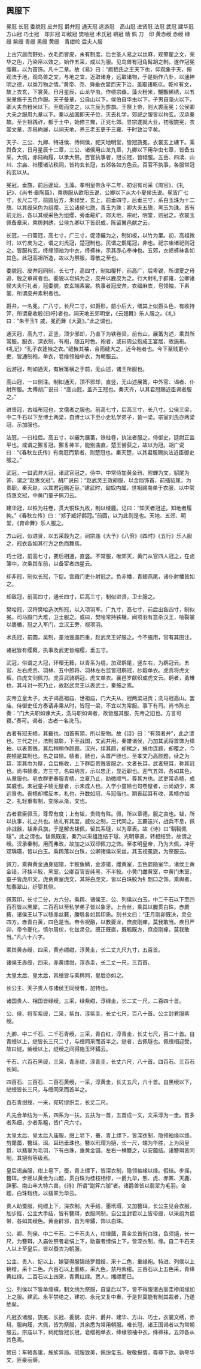 ## 舆服下


冕冠 长冠 委貌冠 皮弁冠 爵弁冠 通天冠 远游冠　高山冠 进贤冠 法冠 武冠 建华冠 方山冠 巧士冠　却非冠 却敌冠 樊哙冠 术氏冠 鹖冠 帻 佩 刀　印 黄赤绶 赤绶 绿绶 紫绶 青绶 黑绶 黄绶　青绀纶 后夫人服

上古穴居而野处，衣毛而冒皮，未有制度。后世圣人易之以丝麻，观翚翟之文，荣华之色，乃染帛以效之，始作五采，成以为服。见鸟兽有冠角髯胡之制，遂作冠冕缨蕤，以为首饰。凡十二章。故《易》曰：“庖牺氏之王天下也，仰观象于天，俯观法于地，观鸟兽之文，与地之宜，近取诸身，远取诸物，于是始作八卦，以通神明之德，以类万物之情。”黄帝、尧、舜垂衣裳而天下治，盖取诸乾巛。乾巛有文，故上衣玄，下裳黄。日月星辰，山龙华虫，作缋宗彝，藻火粉米，黼黻絺绣，以五采章施于五色作服。天子备章，公自山以下，侯伯自华虫以下，子男自藻火以下，卿大夫自粉米以下。至周而变之，以三辰为旂旗。王祭上帝，则大裘而冕；公侯卿大夫之服用九章以下。秦以战国即天子位，灭去礼学，郊祀之服皆以袀玄。汉承秦故。至世祖践祚，都于土中，始修三雍，正兆七郊。显宗遂就大业，初服旒冕，衣裳文章，赤舄絇屦，以祠天地，养三老五更于三雍，于时致治平矣。

天子、三公、九卿、特进侯、侍祠侯，祀天地明堂，皆冠旒冕，衣裳玄上纁下。乘舆备文，日月星辰十二章，三公、诸侯用山龙九章，九卿以下用华虫七章，皆备五采，大佩，赤舄絇履，以承大祭。百官执事者，冠长冠，皆祗服。五岳、四渎、山川、宗庙、社稷诸沾秩祠，皆袀玄长冠，五郊各如方色云。百官不执事，各服常冠袀玄以从。

冕冠，垂旒，前后邃延，玉藻。孝明皇帝永平二年，初诏有司采《周官》、《礼记》、《尚书·皋陶篇》，乘舆服从欧阳氏说，公卿以下从大小夏侯氏说。冕皆广七寸，长尺二寸，前圆后方，朱绿里，玄上，前垂四寸，后垂三寸，系白玉珠为十二旒，以其绶采色为组缨。三公诸侯七旒，青玉为珠；卿大夫五旒，黑玉为珠。皆有前无后，各以其绶采色为组缨，旁垂黈纩。郊天地，宗祀，明堂，则冠之。衣裳玉佩备章采，乘舆刺绣，公侯九卿以下皆织成，陈留襄邑献之云。

长冠，一曰斋冠，高七寸，广三寸，促漆纚为之，制如板，以竹为里。初，高祖微时，以竹皮为之，谓之刘氏冠，楚冠制也。民谓之鹊尾冠，非也。祀宗庙诸祀则冠之。皆服袀玄，绛缘领袖为中衣，绛裤袜，示其赤心奉神也。五郊，衣帻裤袜各如其色。此冠高祖所造，故以为祭服，尊敬之至也。

委貌冠、皮弁冠同制，长七寸，高四寸，制如覆杯，前高广，后卑锐，所谓夏之毋追，殷之章甫者也。委貌以皂绢为之，皮弁以鹿皮为之。行大射礼于辟雍，公卿诸侯大夫行礼者，冠委貌，衣玄端素裳。执事者冠皮弁，衣缁麻衣，皂领袖，下素裳，所谓皮弁素积者也。

爵弁，一名冕。广八寸，长尺二寸，如爵形，前小后大，缯其上似爵头色，有收持笄，所谓夏收殷{曰吁}者也。祠天地五郊明堂，《云翘舞》乐人服之。《礼》曰：“朱干玉钅戚，冕而舞《大夏》。”此之谓也。

通天冠，高九寸，正竖，顶少邪却，乃直下为铁卷梁，前有山，展筩为述，乘舆所常服。服衣，深衣制，有袍，随五时色。袍者，或曰周公抱成王宴居，故施袍。《礼记》“孔子衣逢掖之衣。”缝掖其袖，合而缝大之，近今袍者也。今下至贱更小吏，皆通制袍，单衣，皂缘领袖中衣，为朝服云。

远游冠，制如通天，有展筩横之于前，无山述，诸王所服也。

高山冠，一曰侧注。制如通天，顶不邪却，直竖，无山述展筩，中外官、谒者、仆射所服。太傅胡广说曰：“高山冠，盖齐王冠也。秦灭齐，以其君冠赐近臣谒者服之。”

进贤冠，古缁布冠也，文儒者之服也。前高七寸，后高三寸，长八寸。公侯三梁，中二千石以下至博士两梁，自博士以下至小史私学弟子，皆一梁。宗室刘氏亦两梁冠，示加服也。

法冠，一曰柱后。高五寸，以纚为展筩，铁柱卷，执法者服之，侍御史，廷尉正监平也。或谓之獬豸冠。獬豸神羊，能别曲直，楚王尝获之，故以为冠。胡广说曰：“《春秋左氏传》有南冠而絷者，则楚冠也。秦灭楚，以其君服赐执法近臣御史服之。”

武冠，一曰武弁大冠，诸武官冠之。侍中、中常侍加黄金珰，附蝉为文，貂尾为饰，谓之“赵惠文冠”。胡广说曰：“赵武灵王效胡服，以金珰饰首，前插貂尾，为贵职。秦灭赵，以其君冠赐近臣。”建武时，匈奴内属，世祖赐南单于衣服，以中常侍惠文冠，中黄门童子佩刀云。

建华冠，以铁为柱卷，贯大铜珠九枚，制以缕鹿。记曰：“知天者冠述，知地者履絇。”《春秋左传》曰：“郑子臧好鹬冠。”前圆，以为此则是也。天地、五郊、明堂，《育命舞》乐人服之。

方山冠，似进贤，以五采縠为之。祠宗庙《大予》《八佾》《四时》《五行》乐人服之，冠衣各如其行方之色而舞焉。

巧士冠，前高七寸，要后相通，直竖。不常服，唯郊天，黄门从官四人冠之，在卤簿中，次乘舆车前，以备宦者四星云。

却非冠，制似长冠，下促。宫殿门吏仆射冠之。负赤幡，青翅燕尾，诸仆射幡皆如之。

却敌冠，前高四寸，通长四寸，后高三寸，制似进贤，卫士服之。

樊哙冠，汉将樊哙造次所冠，以入项羽军。广九寸，高七寸，前后出各四寸，制似冕。司马殿门大难，卫士服之。或曰，樊哙常持铁楯，闻项羽有意杀汉王，哙裂裳以裹楯，冠之入军门，立汉王旁，视项羽。

术氏冠，前圆，吴制，差池逦迤四重，赵武灵王好服之。今不施用，官有其图注。

诸冠皆有缨蕤，执事及武吏皆缩缨，垂五寸。

武冠，俗谓之大冠，环缨无蕤，以青系为绲，加双鹖尾，竖左右，为鹖冠云。五官、左右虎贲、羽林、五中郎将、羽林左右监皆冠鹖冠，纱縠单衣。虎贲将虎文裤，白虎文剑佩刀。虎贲武骑鹖冠，虎文单衣。襄邑岁献织成虎文云。鹖者，勇雉也，其斗对一死乃止，故赵武灵王以表武士，秦施之焉。

安帝立皇太子，太子谒高祖庙、世祖庙，门大夫从，冠两梁进贡；洗马冠高山。罢庙，侍御史任方奏请非乘从时，皆冠一梁，不宜以为常服。事下有司。尚书陈忠奏：“门大夫职如谏大夫，洗马职如谒者，故皆服其服，先帝之旧也。方言可寝。”奏可。谒者，古者一名洗马。

古者有冠无帻，其戴也，加首有頍，所以安物。故《诗》曰：“有頍者弁”，此之谓也。三代之世，法制滋彰，下至战国，文武并用。秦雄诸侯，乃加其武将首饰为绛袙，以表贵贱，其后稍稍作颜题。汉兴，续其颜，却摞之，施巾连题，却覆之，今丧帻是其制也。名之曰帻。帻者，赜也，头首严赜也。至孝文乃高颜题，续之为耳，崇其巾为屋，合后施收，上下群臣贵贱皆服之。文者长耳，武者短耳，称其冠也。尚书帻收，方三寸，名曰纳言，示以忠正，显近职也。迎气五郊，各如其色，从章服也。皂衣群吏春服青帻，立夏乃止，助微顺气，尊其方也。武吏常赤帻，成其威也。未冠童子帻无屋者，示未成人也。入学小童帻也句卷屋者，示尚幼少，未远冒也。丧帻却摞反本，礼也，升数如冠，与冠偕也。期丧起耳有收，素帻亦如之，礼轻重有制，变除从渐，文也。

古者君臣佩玉，尊卑有度；上有韨，贵贱有殊。佩，所以章德，服之衷也。韨，所以执事，礼之共也。故礼有其度，威仪之制，三代同之。五霸迭兴，战兵不息，佩非战器，韨非兵旗，于是解去韨佩，留其系璲，以为章表。故《诗》曰“鞙鞙佩璲”，此之谓也。韨佩既废，秦乃以采组连结于璲，光明章表，转相结受，故谓之绶。汉承秦制，用而弗改，故加之以双印佩刀之饰。至孝明皇帝，乃为大佩，冲牙双瑀璜，皆以白玉。乘舆落以白珠，公卿诸侯以采丝，其玉视冕旒，为祭服云。

佩刀，乘舆黄金通身貂错，半鲛鱼鳞，金漆错，雌黄室，五色罽隐室华。诸侯王黄金错，环挟半鲛，黑室。公卿百官皆纯黑，不半鲛。小黄门雌黄室，中黄门朱室，童子皆虎爪文，虎贲黄室虎文，其将白虎文，皆以白珠鲛为钅剽口之饰。乘舆者，加翡翠山，纡婴其侧。

佩双印，长寸二分，方六分。乘舆、诸侯王、公、列侯以白玉，中二千石以下至四百石皆以黑犀，二百石以至私学弟子皆以象牙。上合丝，乘舆以縢贯白珠，赤罽蕤，诸侯王以下以綔赤丝蕤，縢綔各如其印质。刻书文曰：“正月刚卯既决，灵殳四方，赤青白黄，四色是当。帝令祝融，以教夔龙，庶疫刚瘅，莫我敢当。疾日严卯，帝令夔化，慎尔周伏，化兹灵殳。既正既直，既觚既方，庶疫刚瘅，莫我敢当。”凡六十六字。

乘舆黄赤绶，四采，黄赤缥绀，淳黄圭，长二丈九尺九寸，五百首。

诸侯王赤绶，四采，赤黄缥绀，淳赤圭，长二丈一尺，三百首。

太皇太后、皇太后，其绶皆与乘舆同，皇后亦如之。

长公主、天子贵人与诸侯王同绶者，加特也。

诸国贵人、相国皆绿绶，三采，绿紫绀，淳绿圭，长二丈一尺，二百四十首。

公、侯、将军紫绶，二采，紫白、淳紫圭，长丈七尺，百八十首。公主封君服紫绶。

九卿、中二千石、二千石青绶，三采，青白红，淳青圭，长丈七尺，百二十首。自青绶以上，縌皆长三尺二寸，与绶同采而首半之。縌者，古佩璲也。佩绶相迎受，故曰縌。紫绶以上，縌绶之间得施玉环鐍云。

千石、六百石黑绶，三采，青赤绀，淳青圭，长丈六尺，八十首。四百石、三百石长同。

四百石、三百石、二百石黄绶，一采，淳黄圭，长丈五尺，六十首。自黑绶以下，縌绶皆长三尺，与绶同采而首半之。

百石青绀绶，一采，宛转缪织圭，长丈二尺。

凡先合单纺为一系，四系为一扶，五扶为一首，五首成一文，文采淳为一圭。首多者系细，少者系粗，皆广尺六寸。

太皇太后、皇太后入庙服，绀上皂下，蚕，青上缥下，皆深衣制，隐领袖缘以绦。剪氂蔮，簪珥。珥。耳珰垂珠也。簪以玳瑁为擿，长一尺，端为华胜，上为凤皇爵，以翡翠为毛羽，下有白珠，垂黄金镊。左右一横簪之，以安蔮结。诸簪珥皆同制，其擿有等级焉。

皇后谒庙服，绀上皂下，蚕，青上缥下，皆深衣制，隐领袖缘以绦。假结。步摇，簪珥。步摇以黄金为山题，贯白珠为桂枝相缪，一爵九华，熊、虎、赤罴、天鹿、辟邪、南山丰大特六兽，《诗》所谓“副笄六珈”者。诸爵兽皆以翡翠为毛羽。金题，白珠珰绕，以翡翠为华云。

贵人助蚕服，纯缥上下，深衣制。大手结，墨玳瑁，又加簪珥。长公主见会衣服，加步摇，公主大手结，皆有簪珥，衣服同制。自公主封君以上皆带绶，以采组为绲带，各如其绶色。黄金辟邪，首为带鐍，饰以白珠。

公、卿、列侯、中二千石、二千石夫人，绀缯蔮，黄金龙首衔白珠，鱼须擿，长一尺，为簪珥，入庙佐祭者皂绢上下，助蚕者缥绢上下，皆深衣制，缘。自二千石夫人以上至皇后，皆以蚕衣为朝服。

公主、贵人、妃以上，嫁娶得服锦绮罗縠缯，采十二色，重缘袍。特进、列侯以上锦缯，采十二色。六百石以上重练，采九色，禁丹紫绀。三百石以上五色采，青绛黄红绿。二百石以上四采，青黄红绿。贾人，缃缥而已。

公、列侯以下皆单缘襈，制文绣为祭服，自皇后以下，皆不得服诸古丽圭襂闺缘加上之服。建武、永平禁绝之，建初、永元又复中重，于是世莫能有制其裁者，乃遂绝矣。

凡冠衣诸服，旒冕、长冠、委貌、皮弁、爵弁、建华、方山、巧士，衣裳文绣，赤舄，服絇履，大佩，皆为祭服，其余悉为常用朝服。唯长冠，诸王国谒者以为常朝服云。宗庙以下，祠祀皆冠长冠，皂缯袍单衣，绛缘领袖中衣，绛裤袜，五郊各从其色焉。

赞曰：车辂各庸，旌旂异局。冠服致美，佩纷玺玉。敬敬报情，尊尊下欲。孰夸华文，匪豪丽缛。


